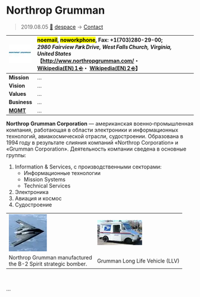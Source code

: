 # Northrop Grumman
> 2019.08.05 [🚀](../../index/index.md) [despace](../index.md) → [Contact](../contact.md)

|[![](../f/contact/n/northrop_grumman_logo1_thumb.webp)](../f/contact/n/northrop_grumman_logo1.png)|<mark>noemail</mark>, <mark>noworkphone</mark>, Fax: +1(703)280-29-00;<br> *2980 Fairview ㎩rk Drive, West Falls Church, Virginia, United States*<br> 【<http://www.northropgrumman.com/>・ [Wikipedia(EN) 1 ⎆](https://en.wikipedia.org/wiki/Northrop_Grumman)・ [Wikipedia(EN) 2 ⎆](https://en.wikipedia.org/wiki/Grumman_LLV)】|
|:--|:--|
|**Mission**|…|
|**Vision**|…|
|**Values**|…|
|**Business**|…|
|**[MGMT](../mgmt.md)**|…|

**Northrop Grumman Corporation** — американская военно‑промышленная компания, работающая в области электроники и информационных технологий, авиакосмической отрасли, судостроении. Образована в 1994 году в результате слияния компаний «Northrop Corporation» и «Grumman Corporation». Деятельность компании сведена в основные группы:

   1. Information & Services, с производственными секторами:
      - Информационные технологии
      - Mission Systems
      - Technical Services
   1. Электроника
   1. Авиация и космос
   1. Судостроение

| | |
|:--|:--|
|[![](../f/contact/n/northrop_grumman_usaf_b_2_spirit_thumb.webp)](../f/contact/n/northrop_grumman_usaf_b_2_spirit.jpg)|[![](../f/contact/n/northrop_grumman_small_usps_truck_thumb.webp)](../f/contact/n/northrop_grumman_small_usps_truck.jpg)|
|Northrop Grumman manufactured<br> the B-2 Spirit strategic bomber.|Grumman Long Life Vehicle (LLV)|

<p style="page-break-after:always"> </p>

…
